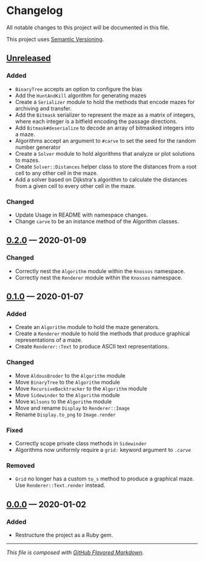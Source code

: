 # Changelog
All notable changes to this project will be documented in this file.

This project uses [Semantic Versioning][sv].

## [Unreleased][new]
### Added
- `BinaryTree` accepts an option to configure the bias
- Add the `HuntAndKill` algorithm for generating mazes
- Create a `Serializer` module to hold the methods that encode mazes for
  archiving and transfer.
- Add the `Bitmask` serializer to represent the maze as a matrix of integers,
  where each integer is a bitfield encoding the passage directions.
- Add `Bitmask#deserialize` to decode an array of bitmasked integers into a
  maze.
- Algorithms accept an argument to `#carve` to set the seed for the random number
  generator
- Create a `Solver` module to hold algorithms that analyze or plot solutions to
  mazes.
- Create `Solver::Distances` helper class to store the distances from a root
  cell to any other cell in the maze.
- Add a solver based on Dijkstra's algorithm to calculate the distances from a
  given cell to every other cell in the maze.

### Changed
- Update Usage in README with namespace changes.
- Change `carve` to be an instance method of the Algorithm classes.

## [0.2.0][0.2.0] — 2020-01-09
### Changed
- Correctly nest the `Algorithm` module within the `Knossos` namespace.
- Correctly nest the `Renderer` module within the `Knossos` namespace.

## [0.1.0][0.1.0] — 2020-01-07
### Added
- Create an `Algorithm` module to hold the maze generators.
- Create a `Renderer` module to hold the methods that produce graphical
representations of a maze.
- Create `Renderer::Text` to produce ASCII text representations.
### Changed
- Move `AldousBroder` to the `Algorithm` module
- Move `BinaryTree` to the `Algorithm` module
- Move `RecursiveBacktracker` to the `Algorithm` module
- Move `Sidewinder` to the `Algorithm` module
- Move `Wilsons` to the `Algorithm` module
- Move and rename `Display` to `Renderer::Image`
- Rename `Display.to_png` to `Image.render`
### Fixed
- Correctly scope private class methods in `Sidewinder`
- Algorithms now uniformly require a `grid:` keyword argument to `.carve`
### Removed
- `Grid` no longer has a custom `to_s` method to produce a graphical maze.
Use `Renderer::Text.render` instead.

## [0.0.0][0.0.0] — 2020-01-02
### Added
- Restructure the project as a Ruby gem.

---
_This file is composed with [GitHub Flavored Markdown][gfm]._

[gfm]: https://github.github.com/gfm/
[sv]: https://semver.org

[new]: https://github.com/petejh/knossos/compare/HEAD..v0.2.0
[0.2.0]: https://github.com/petejh/knossos/releases/tag/v0.2.0
[0.1.0]: https://github.com/petejh/knossos/releases/tag/v0.1.0
[0.0.0]: https://github.com/petejh/knossos/releases/tag/v0.0.0
